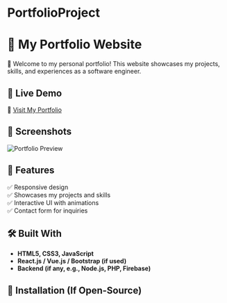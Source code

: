 # PortfolioProject

# 🌟 My Portfolio Website

🚀 Welcome to my personal portfolio! This website showcases my projects, skills, and experiences as a software engineer.

## 🔗 Live Demo
🔗 [Visit My Portfolio](https://github.com/jawajawahar/PortfolioProject/tree/main)

## 📸 Screenshots
![Portfolio Preview](screenshot.png)

## 🎯 Features
✅ Responsive design  
✅ Showcases my projects and skills  
✅ Interactive UI with animations  
✅ Contact form for inquiries  

## 🛠️ Built With
- **HTML5, CSS3, JavaScript**
- **React.js / Vue.js / Bootstrap (if used)**
- **Backend (if any, e.g., Node.js, PHP, Firebase)**

## 📂 Installation (If Open-Source)


